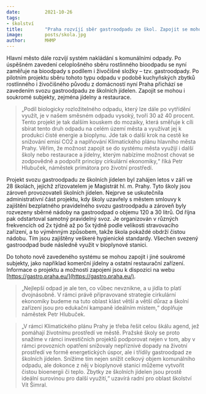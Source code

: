 ```yaml
---
date:         2021-10-26
tags:         
- školství
title:        "Praha rozvíjí sběr gastroodpadu ze škol. Zapojit se mohou i firmy"
image: 	      posts/skola.jpg
author:       MHMP
---
```


Hlavní město dále rozvíjí systém nakládání s komunálními odpady. Po úspěšném zavedení celoplošného sběru rostlinného bioodpadu se nyní zaměřuje na bioodpady s podílem i živočišné složky – tzv. gastroodpady. Po pilotním projektu sběru tohoto typu odpadu v podobě kuchyňských zbytků rostlinného i živočišného původu z domácností nyní Praha přichází se zavedením svozu gastroodpadu ze školních jídelen. Zapojit se mohou i soukromé subjekty, zejména jídelny a restaurace.

> „Podíl biologicky rozložitelného odpadu, který lze dále po vytřídění využít, je v našem směsném odpadu vysoký, tvoří 30 až 40 procent. Tento projekt je tak dalším kouskem do mozaiky, která směřuje k cíli sbírat tento druh odpadu na celém území města a využívat jej k produkci čisté energie a bioplynu. Jde tak o další krok na cestě ke snižování emisí CO2 a naplňování Klimatického plánu hlavního města Prahy. Věřím, že možnost zapojit se do systému města využijí i další školy nebo restaurace a jídelny, kterým nabízíme možnost chovat se zodpovědně a podpořit principy cirkulární ekonomiky,“ říká Petr Hlubuček, náměstek primátora pro životní prostředí.

Projekt svozu gastroodpadu ze školních jídelen byl zahájen letos v září ve 28 školách, jejichž zřizovatelem je Magistrát hl. m. Prahy. Tyto školy jsou zároveň provozovateli školních jídelen. Nejprve se uskutečnila administrativní část projektu, kdy školy uzavřely s městem smlouvy k zajištění bezplatného pravidelného svozu gastroodpadu a zároveň byly rozvezeny sběrné nádoby na gastroodpad o objemu 120 a 30 litrů. Od října pak odstartoval samotný pravidelný svoz. Je organizován v různých frekvencích od 2x týdně až po 5x týdně podle velikosti stravovacího zařízení, a to výměnným způsobem, takže škola pokaždé obdrží čistou nádobu. Tím jsou zajištěny veškeré hygienické standardy. Všechen svezený gastroodpad bude následně využit v bioplynové stanici.

Do tohoto nově zavedeného systému se mohou zapojit i jiné soukromé subjekty, jako například komerční jídelny a ostatní restaurační zařízení. Informace o projektu a možnosti zapojení jsou k dispozici na webu [https://gastro.praha.eu/](https://gastro.praha.eu/).

> „Nejlepší odpad je ale ten, co vůbec nevznikne, a u jídla to platí dvojnásobně. V rámci právě připravované strategie cirkulární ekonomiky budeme na tuto oblast klást větší a větší důraz a školní zařízení jsou pro edukační kampaně ideálním místem,“ doplňuje náměstek Petr Hlubuček. 

> „V rámci Klimatického plánu Prahy je třeba řešit celou škálu agend, jež pomáhají životnímu prostředí ve městě. Pražské školy se proto snažíme v rámci investičních projektů podporovat nejen v tom, aby v rámci provozních opatření snižovaly nepříznivé dopady na životní prostředí ve formě energetických úspor, ale i třídily gastroodpad ze školních jídelen. Snížíme tím nejen snížit celkový objem komunálního odpadu, ale dokonce z něj v bioplynové stanici můžeme vytvořit čistou bioenergii či teplo. Zbytky ze školních jídelen jsou prostě ideální surovinou pro další využití,“ uzavírá radní pro oblast školství Vít Šimral.
